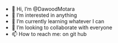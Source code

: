 - 👋 Hi, I’m @DawoodMotara
- 👀 I’m interested in anything
- 🌱 I’m currently learning whatever I can
- 💞️ I’m looking to collaborate with everyone
- 📫 How to reach me: on git hub

<!---
DawoodMotara00/DawoodMotara00 is a ✨ special ✨ repository because its `README.md` (this file) appears on your GitHub profile.
You can click the Preview link to take a look at your changes.
--->
